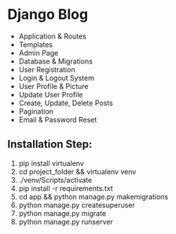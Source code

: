 # Django Blog
- Application & Routes
- Templates
- Admin Page
- Database & Migrations
- User Registration
- Login & Logout System
- User Profile & Picture
- Update User Profile
- Create, Update, Delete Posts
- Pagination
- Email & Password Reset

## Installation Step:

1. pip install virtualenv 
2. cd project_folder && virtualenv venv
3. ./venv/Scripts/activate
4. pip install -r requirements.txt
5. cd app && python manage.py makemigrations
6. python manage.py createsuperuser
7. python manage.py migrate
8. python manage.py runserver